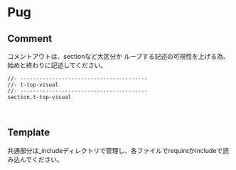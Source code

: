 # Pug

## Comment
コメントアウトは、sectionなど大区分か ループする記述の可視性を上げる為、始めと終わりに記述してください。
```pug
//- ----------------------------------------
//- t-top-visual
//- ----------------------------------------
section.t-top-visual
```


<br>

## Template

共通部分は_includeディレクトリで管理し、各ファイルでrequireかincludeで読み込んでください。
